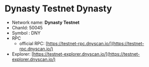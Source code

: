 # Dynasty Testnet Dynasty

* Network name: **Dynasty Testnet**
* ChanId: 50045
* Symbol : DNY
* RPC
  * official RPC: [https://testnet-rpc.dnyscan.io/](https://testnet-rpc.dnyscan.io/)​
* Explorer: [https://testnet-explorer.dnyscan.io/](https://testnet-explorer.dnyscan.io/)
